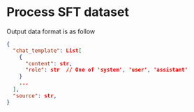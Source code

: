 # Process SFT dataset

Output data format is as follow

```json
{
  "chat_template": List[
    {
      "content": str,
      "role": str  // One of 'system', 'user', 'assistant'
    }
    ...
  ],
  "source": str,
}
```